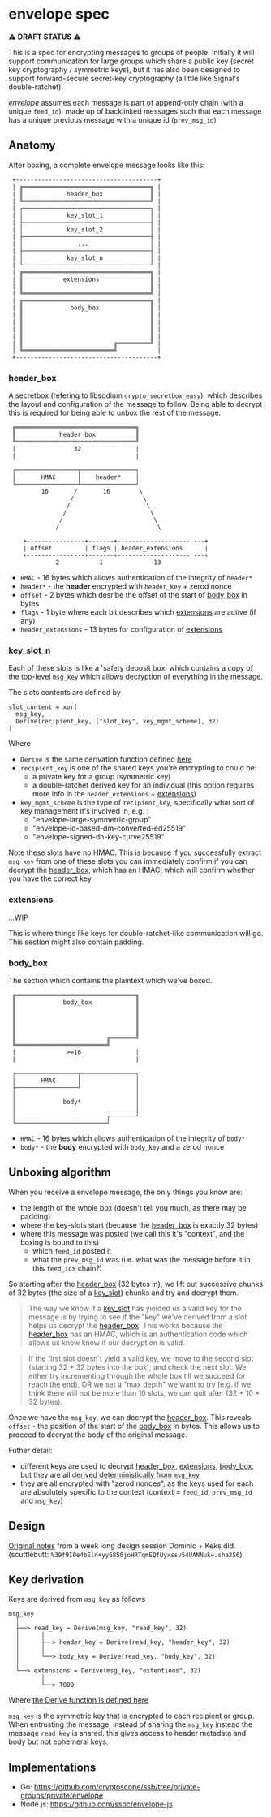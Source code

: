 # envelope spec

:warning: **DRAFT STATUS** :warning:

This is a spec for encrypting messages to groups of people.
Initially it will support communication for large groups which share a public key
(secret key cryptography / symmetric keys), but it has also been designed to support
forward-secure secret-key cryptography (a little like Signal's double-ratchet).

_envelope_ assumes each message is part of append-only chain (with a unique `feed_id`), 
made up of backlinked messages such that each message has a unique previous message with 
a unique id (`prev_msg_id`)

## Anatomy

After boxing, a complete envelope message looks like this:

```
 +---------------------------------------+
 | ╔═══════════════════════════════════╗ |
 | ║            header_box             ║ |
 | ╚═══════════════════════════════════╝ |
 | ┌───────────────────────────────────┐ |
 | │            key_slot_1             │ |
 | ├───────────────────────────────────┤ |
 | │            key_slot_2             │ |
 | ├───────────────────────────────────┤ |
 | │               ...                 │ |
 | ├───────────────────────────────────┤ |
 | │            key_slot_n             │ |
 | └───────────────────────────────────┘ |
 | ╔═══════════════════════════════════╗ |
 | ║           extensions              ║ |
 | ║                                   ║ |
 | ╚═══════════════════════════════════╝ |
 | ╔═══════════════════════════════════╗ |
 | ║             body_box              ║ |
 | ║                                   ║ |
 | ║                                   ║ |
 | ║                                   ║ |
 | ║                                   ║ |
 | ║                         ╔═════════╝ |
 | ╚═════════════════════════╝           |
 +---------------------------------------+
```

### header_box 

A secretbox (refering to libsodium `crypto_secretbox_easy`), which describes the layout 
and configuration of the message to follow.
Being able to decrypt this is required for being able to unbox the rest of the message.

```
 ╔═════════════════════════════════╗
 ║            header_box           ║
 ╚═════════════════════════════════╝ 
 |                32               |
 |                                 |

 ┌─────────────────┬───────────────┐
 │       HMAC      │    header*    │
 └─────────────────┴───────────────┘
         16       /       16        \
                 /                   \
                /                     \
               /                       \
              /                         \
             /                           \
   
    +----------------+-------+-------------------- ---+
    | offset         | flags | header_extensions      |
    +----------------+-------+-------------------- ---+
             2           1              13 
```

- `HMAC` - 16 bytes which allows authentication of the integrity of `header*`
- `header*` - the **header** encrypted with `header_key` + zerod nonce
- `offset` - 2 bytes which desribe the offset of the start of [body_box][bb] in bytes
- `flags` - 1 byte where each bit describes which [extensions][e] are active (if any)
- `header_extensions` - 13 bytes for configuration of [extensions][e]
   
### key_slot_n

Each of these slots is like a 'safety deposit box' which contains a copy of the top-level
`msg_key` which allows decryption of everything in the message.

The slots contents are defined by
```
slot_content = xor(
  msg_key,
  Derive(recipient_key, ["slot_key", key_mgmt_scheme], 32)
)
```

Where 
- `Derive` is the same derivation function defined [here](./derive_secret/README.md)
- `recipient_key` is one of the shared keys you're encrypting to 
could be:
  - a private key for a group (symmetric key)
  - a double-ratchet derived key for an individual (this option requires more info in the `header_extensions` + [extensions][e])
- `key_mgmt_scheme` is the type of `recipient_key`, specifically what sort of key management it's involved in, e.g. :
  - "envelope-large-symmetric-group"
  - "envelope-id-based-dm-converted-ed25519"
  - "envelope-signed-dh-key-curve25519"

Note these slots have no HMAC. This is because if you successfully extract `msg_key` from one of
these slots you can immediately confirm if you can decrypt the [header_box][hb], which has an HMAC,
which will confirm whether you have the correct key

### extensions

...WIP

This is where things like keys for double-ratchet-like communication will go.
This section might also contain padding.

### body_box

The section which contains the plaintext which we've boxed.

```
 ╔═════════════════════════════════╗
 ║             body_box            ║
 ║                                 ║
 ║                                 ║
 ║                                 ║
 ║                                 ║
 ║                         ╔═══════╝
 ╚═════════════════════════╝
 |              >=16               |
 |                                 |

 ┌─────────────────┬───────────────┐
 │       HMAC      │               │
 ├─────────────────┘               │
 │                                 │
 │             body*               │
 │                                 │
 │                         ┌───────┘
 └─────────────────────────┘
```
   
- `HMAC` - 16 bytes which allows authentication of the integrity of `body*`
- `body*` - the **body** encrypted with `body_key` and a zerod nonce

## Unboxing algorithm

When you receive a envelope message, the only things you know are:
- the length of the whole box (doesn't tell you much, as there may be padding)
- where the key-slots start (because the [header_box][hb] is exactly 32 bytes)
- where this message was posted (we call this it's "context", and the boxing is bound to this)
  - which `feed_id` posted it
  - what the `prev_msg_id` was (i.e. what was the message before it in this `feed_id`s chain?)

So starting after the [header_box][hb] (32 bytes in), we lift out successive chunks of 32 bytes
(the size of a [key_slot][ks]) chunks and try and decrypt them.

> The way we know if a [key_slot][ks] has yielded us a valid key for the message is by trying to see
> if the "key" we've derived from a slot helps us decrypt the [header_box][hb]. This works because
> the [header_box][hb] has an HMAC, which is an authentication code which allows us know know if our 
> decryption is valid.

> If the first slot doesn't yield a valid key, we move to the second slot (starting 32 + 32 bytes
> into the box), and check the next slot. We either try incrementing through the whole box till 
> we succeed (or reach the end), OR we set a "max depth" we want to try (e.g. if we think there
> will not be more than 10 slots, we can quit after (32 + 10 * 32 bytes).

Once we have the `msg_key`, we can decrypt the [header_box][hb]. This reveals `offset` - the position
of the start of the [body_box][bb] in bytes. This allows us to proceed to decrypt the body of the original message.

Futher detail:
- different keys are used to decrypt [header_box][hb], [extensions][e], [body_box][bb], 
but they are all [derived deterministically from `msg_key`](#key-derivation)
- they are all encrypted with "zerod nonces", as the keys used for each are absolutely specific
to the context (context = `feed_id`, `prev_msg_id` and `msg_key`)

## Design

[Original notes](./original_notes.md) from a week long design session Dominic + Keks did.
(scuttlebutt: `%39f9I0e4bEln+yy6850joHRTqmEQfUyxssv54UANNuk=.sha256`)

## Key derivation

Keys are derived from `msg_key` as follows

```
msg_key
  │
  ├──> read_key = Derive(msg_key, "read_key", 32)
  │      │
  │      ├──> header_key = Derive(read_key, "header_key", 32)
  │      │
  │      └──> body_key = Derive(read_key, "body_key", 32)
  │
  └──> extensions = Derive(msg_key, "extentions", 32)
         │
         └──> TODO
```

Where [the Derive function is defined here](./derive_secret/README.md)

`msg_key` is the symmetric key that is encrypted to each recipient or group.
When entrusting the message, instead of sharing the `msg_key` instead the message `read_key` is shared.
this gives access to header metadata and body but not ephemeral keys.

## Implementations

- Go: https://github.com/cryptoscope/ssb/tree/private-groups/private/envelope
- Node.js: https://github.com/ssbc/envelope-js



[hb]: #header_box
[ks]: #key_slot_n
[e]: #extensions
[bb]: #body_box
[kd]: #key-derivation

